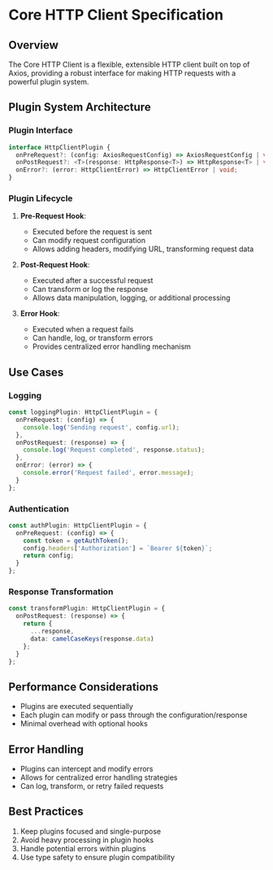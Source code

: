 # Core HTTP Client Specification

## Overview

The Core HTTP Client is a flexible, extensible HTTP client built on top of Axios, providing a robust interface for making HTTP requests with a powerful plugin system.

## Plugin System Architecture

### Plugin Interface

```typescript
interface HttpClientPlugin {
  onPreRequest?: (config: AxiosRequestConfig) => AxiosRequestConfig | void;
  onPostRequest?: <T>(response: HttpResponse<T>) => HttpResponse<T> | void;
  onError?: (error: HttpClientError) => HttpClientError | void;
}
```

### Plugin Lifecycle

1. **Pre-Request Hook**: 
   - Executed before the request is sent
   - Can modify request configuration
   - Allows adding headers, modifying URL, transforming request data

2. **Post-Request Hook**:
   - Executed after a successful request
   - Can transform or log the response
   - Allows data manipulation, logging, or additional processing

3. **Error Hook**:
   - Executed when a request fails
   - Can handle, log, or transform errors
   - Provides centralized error handling mechanism

## Use Cases

### Logging
```typescript
const loggingPlugin: HttpClientPlugin = {
  onPreRequest: (config) => {
    console.log('Sending request', config.url);
  },
  onPostRequest: (response) => {
    console.log('Request completed', response.status);
  },
  onError: (error) => {
    console.error('Request failed', error.message);
  }
};
```

### Authentication
```typescript
const authPlugin: HttpClientPlugin = {
  onPreRequest: (config) => {
    const token = getAuthToken();
    config.headers['Authorization'] = `Bearer ${token}`;
    return config;
  }
};
```

### Response Transformation
```typescript
const transformPlugin: HttpClientPlugin = {
  onPostRequest: (response) => {
    return {
      ...response,
      data: camelCaseKeys(response.data)
    };
  }
};
```

## Performance Considerations

- Plugins are executed sequentially
- Each plugin can modify or pass through the configuration/response
- Minimal overhead with optional hooks

## Error Handling

- Plugins can intercept and modify errors
- Allows for centralized error handling strategies
- Can log, transform, or retry failed requests

## Best Practices

1. Keep plugins focused and single-purpose
2. Avoid heavy processing in plugin hooks
3. Handle potential errors within plugins
4. Use type safety to ensure plugin compatibility
